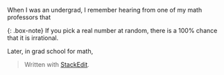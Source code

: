 When I was an undergrad, I remember hearing from one of my math professors that

{: .box-note}
If you pick a real number at random, there is a 100% chance that it is irrational.

Later, in grad school for math, 


> Written with [StackEdit](https://stackedit.io/).
<!--stackedit_data:
eyJoaXN0b3J5IjpbLTE3MDUzNDY3MTQsLTExNTc5ODgyMzIsMz
E3NjA4MTIxXX0=
-->